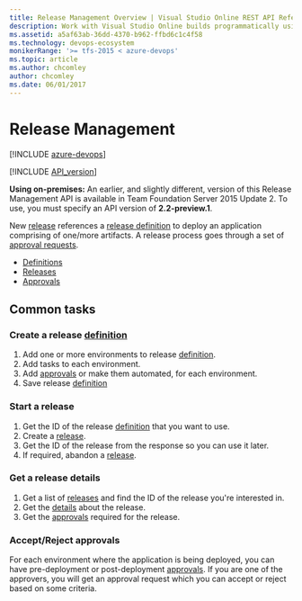 ```yaml
---
title: Release Management Overview | Visual Studio Online REST API Reference
description: Work with Visual Studio Online builds programmatically using the REST APIs.
ms.assetid: a5af63ab-36dd-4370-b962-ffbd6c1c4f58
ms.technology: devops-ecosystem
monikerRange: '>= tfs-2015 < azure-devops'
ms.topic: article
ms.author: chcomley
author: chcomley
ms.date: 06/01/2017
---
```


# Release Management

[!INCLUDE [azure-devops](../_data/azure-devops-message.md)]

[!INCLUDE [API_version](../_data/version3-preview1.md)]

**Using on-premises:** An earlier, and slightly different, version of this Release Management API is available in Team Foundation Server 2015 Update 2. To use, you must specify an API version of **2.2-preview.1**.

New [release](./releases.md) references a [release definition](./definitions.md) to deploy an application comprising of one/more artifacts.
A release process goes through a set of [approval requests](./approvals.md).

* [Definitions](./definitions.md)
* [Releases](./releases.md)
* [Approvals](./approvals.md)

## Common tasks

### Create a release [definition](./definitions.md)

1.  Add one or more environments to release [definition](./definitions.md).
2.  Add tasks to each environment.
3.  Add [approvals](./approvals.md) or make them automated, for each environment.
4.  Save release [definition](./definitions.md)

### Start a release

1.  Get the ID of the release [definition](./definitions.md) that you want to use.
2.  Create a [release](./releases.md).
3.  Get the ID of the release from the response so you can use it later.
4.  If required, abandon a [release](./releases.md).

### Get a release details

1.  Get a list of [releases](./releases.md) and find the ID of the release you're interested in.
2.  Get the [details](./releases.md#getreleasedetails) about the release.
3.  Get the [approvals](./approvals.md) required for the release.

### Accept/Reject approvals

For each environment where the application is being deployed, you can have pre-deployment or post-deployment [approvals](./approvals.md). If you are one of the approvers, you will get an approval request which you can accept or reject based on some criteria.
